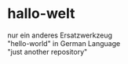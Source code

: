 # hallo-welt
nur ein anderes Ersatzwerkzeug<br>
"hello-world" in German Language<br>
"just another repository"
